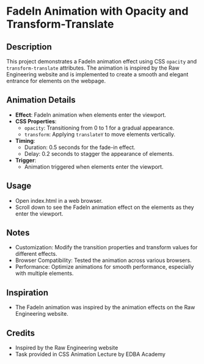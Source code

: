 # FadeIn Animation with Opacity and Transform-Translate

## Description
This project demonstrates a FadeIn animation effect using CSS `opacity` and `transform-translate` attributes. The animation is inspired by the Raw Engineering website and is implemented to create a smooth and elegant entrance for elements on the webpage.

## Animation Details
- **Effect**: FadeIn animation when elements enter the viewport.
- **CSS Properties**:
  - `opacity`: Transitioning from 0 to 1 for a gradual appearance.
  - `transform`: Applying `translateY` to move elements vertically.
- **Timing**:
  - Duration: 0.5 seconds for the fade-in effect.
  - Delay: 0.2 seconds to stagger the appearance of elements.
- **Trigger**:
  - Animation triggered when elements enter the viewport.

## Usage
   - Open index.html in a web browser.
   - Scroll down to see the FadeIn animation effect on the elements as they enter the viewport.

## Notes
   - Customization: Modify the transition properties and transform values for different effects.
   - Browser Compatibility: Tested the animation across various browsers.
   - Performance: Optimize animations for smooth performance, especially with multiple elements.

## Inspiration
   - The FadeIn animation was inspired by the animation effects on the Raw Engineering website.

## Credits
   - Inspired by the Raw Engineering website
   - Task provided in CSS Animation Lecture by EDBA Academy

